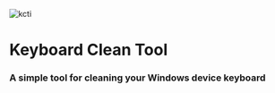 ![kcti](https://github.com/user-attachments/assets/8f2d9135-f838-485a-a97f-dab95abaec8f)
# Keyboard Clean Tool
### A simple tool for cleaning your Windows device keyboard

